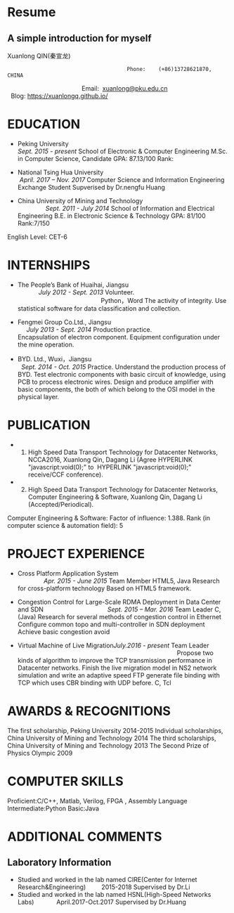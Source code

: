 # Resume
A simple introduction for myself
---
Xuanlong QIN(秦宣龙)

                                          Phone:    (+86)13728621870, CHINA
                                            Email:  <xuanlong@pku.edu.cn>
                                          Blog: https://xuanlongq.github.io/

# EDUCATION
* Peking University                                                                                          
*Sept. 2015 - present*
 School of Electronic & Computer Engineering
 M.Sc. in Computer Science, Candidate
 GPA: 87.13/100 Rank:

* National Tsing Hua University                                                                          *April. 2017 – Nov. 2017*
 Computer Science and Information Engineering
 Exchange Student  Supverised by Dr.nengfu Huang

* China University of Mining and Technology                                                                 *Sept. 2011 - July 2014*
 School of Information and Electrical  Engineering
 B.E. in Electronic Science & Technology
 GPA: 81/100            Rank:7/150

 English Level: CET-6    

# INTERNSHIPS
* The People’s Bank of Huaihai, Jiangsu                                                                     *July 2012 - Sept. 2013*
 Volunteer.                                                                                                        Python，Word
 The activity of integrity.
 Use statistical software for data classification and collection.
 
* Fengmei Group Co.Ltd., Jiangsu                                                                          *July 2013 - Sept. 2014* Production practice.  
 Encapsulation of electron component. 
 Equipment configuration under the mine operation.

* BYD. Ltd., Wuxi，Jiangsu                                                                                 *Sept. 2014 - Oct. 2015*
 Practice.
 Understand the production process of BYD.
 Test electronic components with basic circuit of knowledge, using PCB to process electronic wires.
 Design and produce amplifier with basic components, the both of which belong to the OSI model in the physical layer.

# PUBLICATION

* 1. High Speed Data Transport Technology for Datacenter Networks, NCCA2016, Xuanlong Qin, Dagang Li (Agree  HYPERLINK "javascript:void(0);" to  HYPERLINK "javascript:void(0);" receive/CCF conference).

* 2. High Speed Data Transport Technology for Datacenter Networks, Computer Engineering & Software, Xuanlong Qin, Dagang Li (Accepted/Periodical). 

 Computer Engineering & Software: Factor of influence: 1.388. 
 Rank (in computer science & automation field): 5

# PROJECT EXPERIENCE

* Cross Platform Application System                                                                              *Apr. 2015 - June 2015*
 Team Member
 HTML5, Java
 Research for cross-platform technology
 Based on HTML5 framework. 

* Congestion Control for Large-Scale RDMA Deployment in Data Center and SDN                                     *Sept. 2015 – Mar. 2016*
 Team Leader
 C, (Java)
 Research for several methods of congestion control in Ethernet
 Configure common topo and multi-controller in SDN deployment
 Achieve basic congestion avoid  

* Virtual Machine of Live Migration*July.2016 - present*
 Team Leader                                                                                                       
 Propose two kinds of algorithm to improve the TCP transmission performance in Datacenter networks.
 Finish the live migration model in NS2 network simulation and write an adaptive speed FTP generate file binding with TCP which uses CBR binding with UDP before.                                                                                                         C, Tcl
                                                                  

# AWARDS & RECOGNITIONS
The first scholarship, Peking University                                                                             2014-2015 
Individual scholarships, China University of Mining and Technology                                                        2014
The third scholarships,  China University of Mining and Technology                                                        2013
The Second Prize of Physics Olympic                                                                                       2009

# COMPUTER SKILLS
 Proficient:C/C++,  Matlab, Verilog,  FPGA , Assembly Language
 Intermediate:Python
 Basic:Java

# ADDITIONAL COMMENTS
## Laboratory Information
* Studied and worked in the lab named CIRE(Center for Internet Research&Engineering)          2015-2018 Supervised by Dr.Li
* Studied and worked in the lab named HSNL(High-Speed Networks Labs)              April.2017-Oct.2017 Supervised by Dr.Huang

